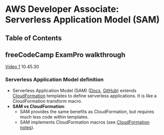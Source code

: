 # AWS Developer Associate: Serverless Application Model (SAM)

## Table of Contents <!-- omit in toc -->

## freeCodeCamp ExamPro walkthrough

[Video 1](https://youtu.be/RrKRN9zRBWs) 10.45.30

### Serverless Application Model definition

- Serverless Application Model (SAM) ([Docs](https://docs.aws.amazon.com/serverless-application-model/latest/developerguide/what-is-sam.html), [GitHub](https://github.com/awslabs/serverless-application-model)) extends [CloudFormation](cloudformation.md) templates to define serverless applications. It is like a CloudFormation transform macro.
- **SAM vs CloudFormation**:
  - SAM provides the same benefits as CloudFormation, but requires much less code within templates.
  - SAM implements CloudFormation macros (see [CloudFormation notes](cloudformation.md)).
